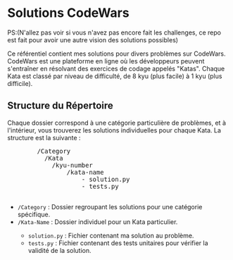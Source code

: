<!DOCTYPE html>
<html lang="en">
<head>
    <meta charset="UTF-8">
    <meta http-equiv="X-UA-Compatible" content="IE=edge">
    <meta name="viewport" content="width=device-width, initial-scale=1.0">
</head>
<body>
    <h1>Solutions CodeWars</h1>
    <p>PS:(N'allez pas voir si vous n'avez pas encore fait les challenges, ce repo est fait pour avoir une autre vision des solutions possibles)</p>
    <p>Ce référentiel contient mes solutions pour divers problèmes sur CodeWars. CodeWars est une plateforme en ligne où les développeurs peuvent s'entraîner en résolvant des exercices de codage appelés "Katas". Chaque Kata est classé par niveau de difficulté, de 8 kyu (plus facile) à 1 kyu (plus difficile).</p>
    <h2>Structure du Répertoire</h2>
    <p>Chaque dossier correspond à une catégorie particulière de problèmes, et à l'intérieur, vous trouverez les solutions individuelles pour chaque Kata. La structure est la suivante :</p>
    <pre>
        /Category
          /Kata
            /kyu-number
                /kata-name
                    - solution.py
                    - tests.py
    </pre>
    <ul>
        <li><code>/Category</code> : Dossier regroupant les solutions pour une catégorie spécifique.</li>
        <li><code>/Kata-Name</code> : Dossier individuel pour un Kata particulier.</li>
        <ul>
            <li><code>solution.py</code> : Fichier contenant ma solution au problème.</li>
            <li><code>tests.py</code> : Fichier contenant des tests unitaires pour vérifier la validité de la solution.</li>
        </ul>
    </ul>
</body>
</html>
